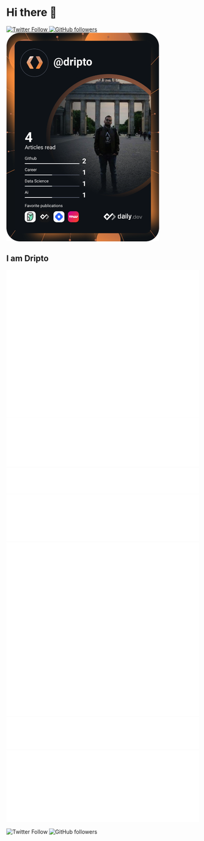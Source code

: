 # Hi there 👋

<div align="left">
    <a href="https://twitter.com/driptaroop">
        <img alt="Twitter Follow" src="https://img.shields.io/twitter/follow/driptaroop?style=for-the-badge">
    </a>
    <a href="https://github.com/driptaroop">
        <img alt="GitHub followers" src="https://img.shields.io/github/followers/driptaroop?style=for-the-badge">
    </a>
    <a href="https://app.daily.dev/dripto">
        <img src="https://github.com/driptaroop/driptaroop/blob/main/devcard.svg" width="400" alt="Driptaroop Das's Dev Card"/>
    </a>
</div>

## I am Dripto

![Metrics](https://raw.githubusercontent.com/driptaroop/driptaroop/main/github-metrics.svg)
![language](https://raw.githubusercontent.com/driptaroop/driptaroop/main/language.svg)
![achievements](https://raw.githubusercontent.com/driptaroop/driptaroop/main/achievements.svg)
![habits](https://raw.githubusercontent.com/driptaroop/driptaroop/main/habits.svg)
![stackoverflow](https://raw.githubusercontent.com/driptaroop/driptaroop/main/stackoverflow.svg)
![twitter](https://raw.githubusercontent.com/driptaroop/driptaroop/main/twitter.svg)
![wakatime](https://raw.githubusercontent.com/driptaroop/driptaroop/main/wakatime.svg)


![Twitter Follow](https://img.shields.io/twitter/follow/driptaroop?style=social)
![GitHub followers](https://img.shields.io/github/followers/driptaroop?style=social)